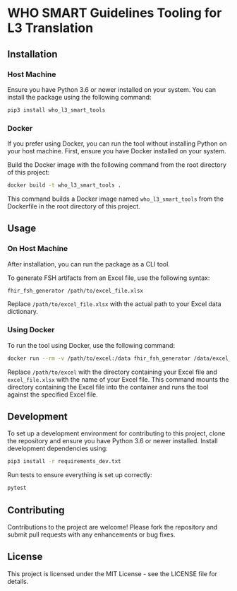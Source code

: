 # WHO SMART Guidelines Tooling for L3 Translation


## Installation

### Host Machine

Ensure you have Python 3.6 or newer installed on your system. You can install the package using the following command:

```bash
pip3 install who_l3_smart_tools
```

### Docker

If you prefer using Docker, you can run the tool without installing Python on your host machine. First, ensure you have Docker installed on your system.

Build the Docker image with the following command from the root directory of this project:

```bash
docker build -t who_l3_smart_tools .
```

This command builds a Docker image named `who_l3_smart_tools` from the Dockerfile in the root directory of this project.

## Usage

### On Host Machine

After installation, you can run the package as a CLI tool. 


To generate FSH artifacts from an Excel file, use the following syntax:

```bash
fhir_fsh_generator /path/to/excel_file.xlsx
```

Replace `/path/to/excel_file.xlsx` with the actual path to your Excel data dictionary.

### Using Docker

To run the tool using Docker, use the following command:

```bash
docker run --rm -v /path/to/excel:/data fhir_fsh_generator /data/excel_file.xlsx
```

Replace `/path/to/excel` with the directory containing your Excel file and `excel_file.xlsx` with the name of your Excel file. This command mounts the directory containing the Excel file into the container and runs the tool against the specified Excel file.

## Development

To set up a development environment for contributing to this project, clone the repository and ensure you have Python 3.6 or newer installed. Install development dependencies using:

```bash
pip3 install -r requirements_dev.txt
```

Run tests to ensure everything is set up correctly:

```bash
pytest
```

## Contributing

Contributions to the project are welcome! Please fork the repository and submit pull requests with any enhancements or bug fixes.

## License

This project is licensed under the MIT License - see the LICENSE file for details.
